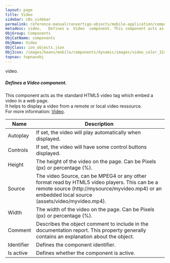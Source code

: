```yaml
---
layout: page
title: Video
sidebar: c8o_sidebar
permalink: reference-manual/convertigo-objects/mobile-application/components/components/video/
metadesc: video.   Defines a  Video  component. This component acts as the standard HTML5 video tag which embed a video in a web page. It helps to display a vid
ObjGroup: Components
ObjCatName: components
ObjName: Video
ObjClass: ion_objects.json
ObjIcon: /images/beans/mobile/components/dynamic/images/video_color_32x32.png
topnav: topnavobj
---
```

video. <br/>

##### Defines a <i>Video</i> component.<br/>
This component acts as the standard HTML5 video tag which embed a video in a web page.<br/>
It helps to display a video from a remote or local video ressource.<br/>
 For more information: <a href='https://www.w3schools.com/html/html5_video.asp'>Video</a>.

Name | Description 
--- | ---
Autoplay | If set, the video will play automatically when displayed.
Controls | If set, the video will have some control buttons displayed.
Height | The height of the video on the page. Can be Pixels (px) or percentage (%).
Source | The video Source, can be MPEG4 or any other format read by HTML5 video players. This can be a remote source (http://mysource/myvideo.mp4) or an embedded local source (assets/video/myvideo.mp4).
Width | The width of the video on the page. Can be Pixels (px) or percentage (%).
Comment | Describes the object comment to include in the documentation report.  This property generally contains an explanation about the object. 
Identifier | Defines the component identifier.  
Is active | Defines whether the component is active. 


